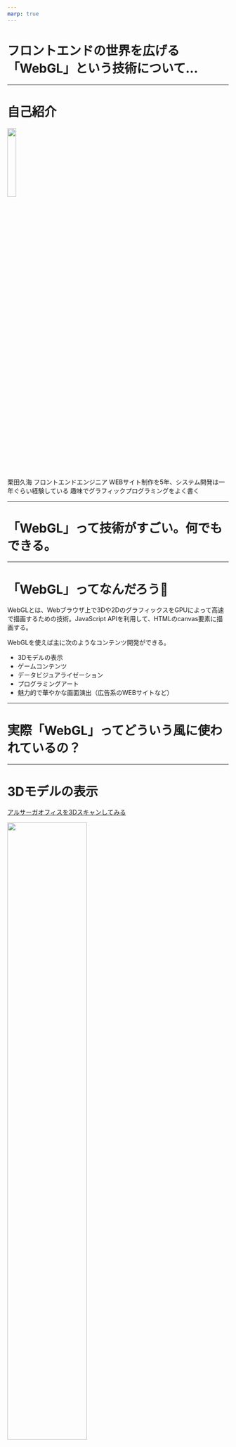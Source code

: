```yaml
---
marp: true
---
```


# フロントエンドの世界を広げる「WebGL」という技術について...

---

# 自己紹介
<img src="./assets/me.jpg" width="20%" />

栗田久海
フロントエンドエンジニア
WEBサイト制作を5年、システム開発は一年ぐらい経験している
趣味でグラフィックプログラミングをよく書く

---

# 「WebGL」って技術がすごい。何でもできる。

---

# 「WebGL」ってなんだろう🧐

WebGLとは、Webブラウザ上で3Dや2DのグラフィックスをGPUによって高速で描画するための技術。JavaScript APIを利用して、HTMLのcanvas要素に描画する。

WebGLを使えば主に次のようなコンテンツ開発ができる。

- 3Dモデルの表示
- ゲームコンテンツ
- データビジュアライゼーション
- プログラミングアート
- 魅力的で華やかな画面演出（広告系のWEBサイトなど）

---

# 実際「WebGL」ってどういう風に使われているの？

---

# 3Dモデルの表示

[アルサーガオフィスを3Dスキャンしてみる](https://www.arsaga.jp/wp-content/newyear-dev-2025/)

<img src="./assets/img-01.png" width="60%" />

---

# ゲームコンテンツ

[雀魂](https://mahjongsoul.com/)

<img src="./assets/img-02.jpg" width="60%" />

---

# データビジュアライゼーション

[VISUALIZING LIQUID CONSUMPTION DATA | INTAGE Inc.](https://www.intage.co.jp/lp/vlcd2023/)

<img src="./assets/img-03.png" width="60%" />

---

# プログラミングアート

[Rough Drawing Effect](https://mnmxmx.github.io/rough-drawing-effect/dst/)

<img src="./assets/img-04.png" width="60%" />

---

# プログラミングアート

[Toon Shading](https://mnmxmx.github.io/toon-shading/dst/index.html)

<img src="./assets/img-05.png" width="45%" />

---

# 華やかな画面演出（広告系のWEBサイトなど）

[Junni is...](https://next.junni.co.jp/)

<img src="./assets/img-06.jpg" width="70%" />

---

# 華やかな画面演出（広告系のWEBサイトなど）

[mofu](https://mofu-dev.com/en/)

<img src="./assets/img-07.png" width="70%" />

---

# 華やかな画面演出（広告系のWEBサイトなど）

[Hisami Kurita Portfolio](https://hsmkrt1996.com/)

<img src="./assets/img-08.webp" width="70%" />

---

# 「WebGL」は頂点の集合体

---

# 「WebGL」は難しい...Three.jsを使おう。

---

# 例えば「立方体を表示して回転させる」コードを書いた場合...

<img src="./assets/gpt-01.png" width="40%" />

---

```html
<!DOCTYPE html>
<html>
  <head>
    <meta charset="utf-8">
    <title>Three.js Cube</title>
    <style>body { margin: 0; }</style>
  </head>
  <body>
    <script src="https://cdn.jsdelivr.net/npm/three@0.155.0/build/three.min.js"></script>
    <script>
      const scene = new THREE.Scene();
      const camera = new THREE.PerspectiveCamera(75, window.innerWidth / window.innerHeight, 0.1, 1000);

      const renderer = new THREE.WebGLRenderer();
      renderer.setSize(window.innerWidth, window.innerHeight);
      document.body.appendChild(renderer.domElement);

      const geometry = new THREE.BoxGeometry();
      const material = new THREE.MeshBasicMaterial({ color: 0x00ff00, wireframe: true });
      const cube = new THREE.Mesh(geometry, material);
      scene.add(cube);

      camera.position.z = 5;

      function animate() {
        requestAnimationFrame(animate);
        cube.rotation.x += 0.01;
        cube.rotation.y += 0.01;
        renderer.render(scene, camera);
      }

      animate();
    </script>
  </body>
</html>
```

---

```html
<!DOCTYPE html>
<html>
  <head>
    <meta charset="utf-8">
    <title>WebGL Cube</title>
    <style>canvas { width: 100%; height: 100% }</style>
  </head>
  <body>
    <canvas id="glcanvas"></canvas>
    <script>
      const canvas = document.getElementById('glcanvas');
      const gl = canvas.getContext('webgl');

      canvas.width = window.innerWidth;
      canvas.height = window.innerHeight;

      const vertexShaderSource = `
        attribute vec4 a_position;
        attribute vec4 a_color;
        uniform mat4 u_matrix;
        varying vec4 v_color;
        void main() {
          gl_Position = u_matrix * a_position;
          v_color = a_color;
        }
      `;

      const fragmentShaderSource = `
        precision mediump float;
        varying vec4 v_color;
        void main() {
          gl_FragColor = v_color;
        }
      `;

      function createShader(gl, type, source) {
        const shader = gl.createShader(type);
        gl.shaderSource(shader, source);
        gl.compileShader(shader);
        return shader;
      }

      function createProgram(gl, vs, fs) {
        const program = gl.createProgram();
        gl.attachShader(program, vs);
        gl.attachShader(program, fs);
        gl.linkProgram(program);
        return program;
      }

      const vs = createShader(gl, gl.VERTEX_SHADER, vertexShaderSource);
      const fs = createShader(gl, gl.FRAGMENT_SHADER, fragmentShaderSource);
      const program = createProgram(gl, vs, fs);

      const positionLocation = gl.getAttribLocation(program, 'a_position');
      const colorLocation = gl.getAttribLocation(program, 'a_color');
      const matrixLocation = gl.getUniformLocation(program, 'u_matrix');

      const positions = new Float32Array([
        // front face
        -1, -1,  1,  1, -1,  1,  1,  1,  1,
        -1, -1,  1,  1,  1,  1, -1,  1,  1,
        // ...他の5面の頂点座標もここに追加...
      ]);

      const colors = new Float32Array([
        1, 0, 0, 1,  0, 1, 0, 1,  0, 0, 1, 1,
        1, 0, 0, 1,  0, 0, 1, 1,  1, 1, 0, 1,
        // 他の面の色も同様に続く...
      ]);

      const positionBuffer = gl.createBuffer();
      gl.bindBuffer(gl.ARRAY_BUFFER, positionBuffer);
      gl.bufferData(gl.ARRAY_BUFFER, positions, gl.STATIC_DRAW);

      const colorBuffer = gl.createBuffer();
      gl.bindBuffer(gl.ARRAY_BUFFER, colorBuffer);
      gl.bufferData(gl.ARRAY_BUFFER, colors, gl.STATIC_DRAW);

      function drawScene(time) {
        time *= 0.001;
        gl.viewport(0, 0, gl.canvas.width, gl.canvas.height);
        gl.clear(gl.COLOR_BUFFER_BIT | gl.DEPTH_BUFFER_BIT);
        gl.enable(gl.DEPTH_TEST);
        gl.useProgram(program);

        gl.enableVertexAttribArray(positionLocation);
        gl.bindBuffer(gl.ARRAY_BUFFER, positionBuffer);
        gl.vertexAttribPointer(positionLocation, 3, gl.FLOAT, false, 0, 0);

        gl.enableVertexAttribArray(colorLocation);
        gl.bindBuffer(gl.ARRAY_BUFFER, colorBuffer);
        gl.vertexAttribPointer(colorLocation, 4, gl.FLOAT, false, 0, 0);

        const aspect = canvas.clientWidth / canvas.clientHeight;
        const projectionMatrix = mat4.create();
        mat4.perspective(projectionMatrix, Math.PI / 4, aspect, 0.1, 100);
        const viewMatrix = mat4.create();
        mat4.translate(viewMatrix, viewMatrix, [0, 0, -6]);
        const modelMatrix = mat4.create();
        mat4.rotate(modelMatrix, modelMatrix, time, [0, 1, 0]);
        const mvMatrix = mat4.create();
        mat4.multiply(mvMatrix, viewMatrix, modelMatrix);
        const mvpMatrix = mat4.create();
        mat4.multiply(mvpMatrix, projectionMatrix, mvMatrix);

        gl.uniformMatrix4fv(matrixLocation, false, mvpMatrix);
        gl.drawArrays(gl.TRIANGLES, 0, 6 * 6); // 6 faces * 2 triangles * 3 vertices

        requestAnimationFrame(drawScene);
      }

      // ライブラリ使用: gl-matrix
      const mat4 = window.glMatrix.mat4;
      drawScene();
    </script>
    <script src="https://cdn.jsdelivr.net/npm/gl-matrix@3.4.3/gl-matrix-min.js"></script>
  </body>
</html>

```

---

# ざっくり5倍くらい書かないといけない...多分9.5割の実装者はThree.jsを使う。

<img src="./assets/gpt-02.png" width="28%" />

---

# Canvas API もおすすめ。

---

# CSS でも色々できる。

---

# インスピレーションを刺激する

- [codepen](https://codepen.io/)
- [dribbble](https://dribbble.com/)
- [Coding Math](https://www.youtube.com/@codingmath)
- 日常から

---

# まとめ
